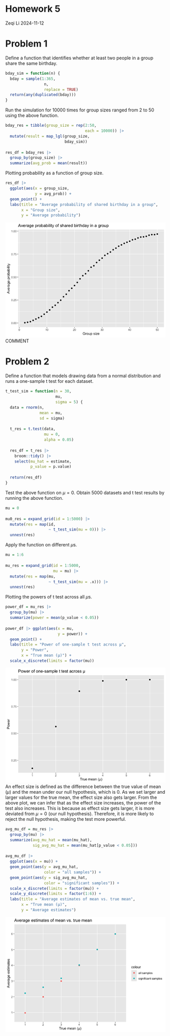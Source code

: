 Homework 5
================
Zeqi Li
2024-11-12

# Problem 1

Define a function that identifies whether at least two people in a group
share the same birthday.

``` r
bday_sim = function(n) {
  bday = sample(1:365, 
                 n, 
                 replace = TRUE)
  return(any(duplicated(bday)))
}
```

Run the simulation for 10000 times for group sizes ranged from 2 to 50
using the above function.

``` r
bday_res = tibble(group_size = rep(2:50, 
                                   each = 10000)) |> 
  mutate(result = map_lgl(group_size, 
                          bday_sim))

res_df = bday_res |> 
  group_by(group_size) |> 
  summarize(avg_prob = mean(result))
```

Plotting probability as a function of group size.

``` r
res_df |> 
  ggplot(aes(x = group_size,
             y = avg_prob)) +
  geom_point() + 
  labs(title = "Average probability of shared birthday in a group",
       x = "Group size",
       y = "Average probability")
```

![](P8105_hw5_zl3545_files/figure-gfm/p1_plot-1.png)<!-- --> COMMENT

# Problem 2

Define a function that models drawing data from a normal distribution
and runs a one-sample t test for each dataset.

``` r
t_test_sim = function(n = 30, 
                      mu, 
                      sigma = 5) {
  data = rnorm(n, 
               mean = mu, 
               sd = sigma)
  
  t_res = t.test(data, 
                 mu = 0,
                 alpha = 0.05)
  
  res_df = t_res |> 
    broom::tidy() |> 
    select(mu_hat = estimate,
           p_value = p.value)
  
  return(res_df)
}
```

Test the above function on $\mu = 0$. Obtain 5000 datasets and t test
results by running the above function.

``` r
mu = 0

mu0_res = expand_grid(id = 1:5000) |> 
  mutate(res = map(id, 
                   ~ t_test_sim(mu = 0))) |> 
  unnest(res)
```

Apply the function on different $\mu$s.

``` r
mu = 1:6

mu_res = expand_grid(id = 1:5000,
                     mu = mu) |> 
  mutate(res = map(mu,
                   ~ t_test_sim(mu = .x))) |> 
  unnest(res)
```

Plotting the powers of t test across all $\mu$s.

``` r
power_df = mu_res |> 
  group_by(mu) |> 
  summarize(power = mean(p_value < 0.05))
  
power_df |> ggplot(aes(x = mu,
                       y = power)) +
  geom_point() +
  labs(title = "Power of one-sample t test across µ",
       y = "Power",
       x = "True mean (µ)") +
  scale_x_discrete(limits = factor(mu))
```

![](P8105_hw5_zl3545_files/figure-gfm/p2_plot_power-1.png)<!-- --> An
effect size is defined as the difference between the true value of mean
($\mu$) and the mean under our null hypothesis, which is 0. As we set
larger and larger values for the true mean, the effect size also gets
larger. From the above plot, we can infer that as the effect size
increases, the power of the test also increases. This is because as
effect size gets larger, it is more deviated from $\mu = 0$ (our null
hypothesis). Therefore, it is more likely to reject the null hypothesis,
making the test more powerful.

``` r
avg_mu_df = mu_res |> 
  group_by(mu) |> 
  summarize(avg_mu_hat = mean(mu_hat),
            sig_avg_mu_hat = mean(mu_hat[p_value < 0.05]))

avg_mu_df |> 
  ggplot(aes(x = mu)) +
  geom_point(aes(y = avg_mu_hat,
                 color = "all samples")) +
  geom_point(aes(y = sig_avg_mu_hat,
                 color = "significant samples")) +
  scale_x_discrete(limits = factor(mu)) +
  scale_y_discrete(limits = factor(1:6)) + 
  labs(title = "Average estimates of mean vs. true mean",
       x = "True mean (µ)",
       y = "Average estimates")
```

![](P8105_hw5_zl3545_files/figure-gfm/p2_est_plot-1.png)<!-- -->
